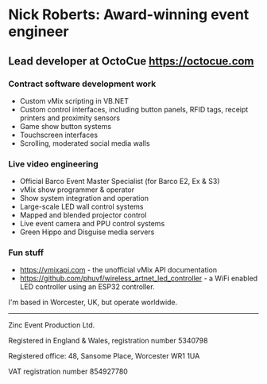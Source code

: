 # Nick Roberts: Award-winning event engineer

## Lead developer at OctoCue https://octocue.com

### Contract software development work

- Custom vMix scripting in VB.NET
- Custom control interfaces, including button panels, RFID tags, receipt printers and proximity sensors
- Game show button systems
- Touchscreen interfaces
- Scrolling, moderated social media walls

### Live video engineering

- Official Barco Event Master Specialist (for Barco E2, Ex & S3)
- vMix show programmer & operator
- Show system integration and operation
- Large-scale LED wall control systems
- Mapped and blended projector control
- Live event camera and PPU control systems
- Green Hippo and Disguise media servers

<!-- ### People I work with

- Coming soon! -->

### Fun stuff

- https://vmixapi.com - the unofficial vMix API documentation
- https://github.com/phuvf/wireless_artnet_led_controller - a WiFi enabled LED controller using an ESP32 controller.

I'm based in Worcester, UK, but operate worldwide.

___
Zinc Event Production Ltd.

Registered in England & Wales, registration number 5340798

Registered office: 48, Sansome Place, Worcester WR1 1UA

VAT registration number 854927780
